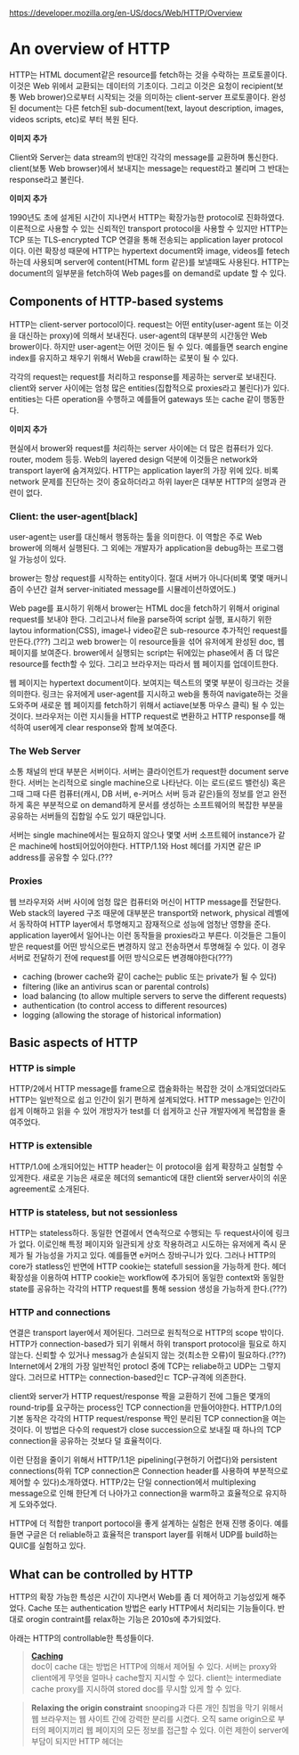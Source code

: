 https://developer.mozilla.org/en-US/docs/Web/HTTP/Overview

# An overview of HTTP

HTTP는 HTML document같은 resource를 fetch하는 것을 수락하는 프로토콜이다. 이것은 Web 위에서 교환되는 데이터의 기초이다. 그리고 이것은 요청이 recipient(보통 Web brower)으로부터 시작되는 것을 의미하는 client-server 프로토콜이다. 완성된 document는 다른 fetch된 sub-document(text, layout description, images, videos scripts, etc)로 부터 복원 된다.

**이미지 추가**

Client와 Server는 data stream의 반대인 각각의 message를 교환하며 통신한다. client(보통 Web browser)에서 보내지는 message는 request라고 불리며 그 반대는 response라고 불린다.

**이미지 추가**

1990년도 초에 설게된 시간이 지나면서 HTTP는 확장가능한 protocol로 진화하였다. 이론적으로 사용할 수 있는 신뢰적인 transport protocol을 사용할 수 있지만 HTTP는 TCP 또는 TLS-encrypted TCP 연결을 통해 전송되는 application layer protocol이다. 이런 확장성 때문에 HTTP는 hypertext document와 image, videos를 fetech하는데 사용되며 server에 content(HTML form 같은)를 보낼때도 사용된다. HTTP는 document의 일부분을 fetch하여 Web pages를 on demand로 update 할 수 있다.

## Components of HTTP-based systems
HTTP는 client-server portocol이다. request는 어떤 entity(user-agent 또는 이것을 대신하는 proxy)에 의해서 보내진다. user-agent의 대부분의 시간동안 Web brower이다. 하지만 user-agent는 어떤 것이든 될 수 있다. 예를들면 search engine index를 유지하고 채우기 위해서 Web을 crawl하는 로봇이 될 수 있다.

각각의 request는 request를 처리하고 response를 제공하는 server로 보내진다. client와 server 사이에는 엄청 많은 entities(집합적으로 proxies라고 불린다)가 있다. entities는 다른 operation을 수행하고 예를들어 gateways 또는 cache 같이 행동한다.

**이미지 추가**

현실에서 brower와 request를 처리하는 server 사이에는 더 많은 컴퓨터가 있다. router, modem 등등. Web의 layered design 덕분에 이것들은 network와 transport layer에 숨겨져있다. HTTP는 application layer의 가장 위에 있다. 비록 network 문제를 진단하는 것이 중요하더라고 하위 layer은 대부분 HTTP의 설명과 관련이 없다.

### Client: the user-agent[black]
user-agent는 user를 대신해서 행동하는 툴을 의미한다. 이 역할은 주로 Web brower에 의해서 실행된다. 그 외에는 개발자가 application을 debug하는 프로그램일 가능성이 있다.

brower는 항상 request를 시작하는 entity이다. 절대 서버가 아니다(비록 몇몇 매커니즘이 수년간 걸쳐 server-initiated message를 시뮬레이션하였어도.)

Web page를 표시하기 위해서 brower는 HTML doc을 fetch하기 위해서 original request를 보내야 한다. 그리고나서 file을 parse하여 script 실행, 표시하기 위한 laytou information(CSS), image나 video같은 sub-resource 추가적인 request를 만든다.(???) 그리고 web brower는 이 resource들을 섞어 유저에게 완성된 doc, 웹 페이지를 보여준다. brower에서 실행되는 script는 뒤에있는 phase에서 좀 더 많은 resource를 fecth할 수 있다. 그리고 브라우저는 따라서 웹 페이지를 업데이트한다.

웹 페이지는 hypertext document이다. 보여지는 텍스트의 몇몇 부분이 링크라는 것을 의미한다. 링크는 유저에게 user-agent를 지시하고 web을 통하여 navigate하는 것을 도와주며 새로운 웹 페이지를 fetch하기 위해서 actiave(보통 마우스 클릭) 될 수 있는 것이다. 브라우저는 이런 지시들을 HTTP request로 변환하고 HTTP response를 해석하여 user에게 clear response와 함께 보여준다.

### The Web Server 
소통 채널의 반대 부분은 서버이다. 서버는 클라이언트가 request한 document serve 한다. 서버는 논리적으로 single machine으로 나타난다. 이는 로드(로드 밸런싱) 혹은 그때 그때 다른 컴퓨터(캐시, DB 서버, e-커머스 서버 등과 같은)들의 정보를 얻고 완전하게 혹은 부분적으로 on demand하게 문서를 생성하는 소프트웨어의 복잡한 부분을 공유하는 서버들의 집합일 수도 있기 때문입니다.

서버는 single machine에서는 필요하지 않으나 몇몇 서버 소프트웨어 instance가 같은 machine에 host되어있어야한다. HTTP/1.1와 Host 헤더를 가지면 같은 IP address를 공유할 수 있다.(???

### Proxies
웹 브라우저와 서버 사이에 엄청 많은 컴퓨터와 머신이 HTTP message를 전달한다. Web stack의 layered 구조 때문에 대부분은 transport와 network, physical 레벨에서 동작하여 HTTP layer에서 투명해지고 잠재적으로 성능에 엄청난 영향을 준다. application layer에서 일어나는 이런 동작들을 proxies라고 부른다. 이것들은 그들이 받은 request를 어떤 방식으로든 변경하지 않고 전송하면서 투명해질 수 있다. 이 경우 서버로 전달하기 전에 request를 어떤 방식으로든 변경해야한다(???)
- caching (brower cache와 같이 cache는 public 또는 private가 될 수 있다)
- filtering (like an antivirus scan or parental controls)
- load balancing (to allow multiple servers to serve the different requests)
- authentication (to control access to different resources)
- logging (allowing the storage of historical information)

## Basic aspects of HTTP
### HTTP is simple
HTTP/2에서 HTTP message를 frame으로 캡술화하는 복잡한 것이 소개되었더라도 HTTP는 일반적으로 쉽고 인간이 읽기 편하게 설계되었다. HTTP message는 인간이 쉽게 이해하고 읽을 수 있어 개방자가 test를 더 쉽게하고 신규 개발자에게 복잡함을 줄여주었다.

### HTTP is extensible
HTTP/1.0에 소개되어있는 HTTP header는 이 protocol을 쉽게 확장하고 실험할 수 있게한다. 새로운 기능은 새로운 헤더의 semantic에 대한 client와 server사이의 쉬운 agreement로 소개된다.

### HTTP is stateless, but not sessionless
HTTP는 stateless하다. 동일한 연결에서 연속적으로 수행되는 두 request사이에 링크가 없다. 이로인해 특정 페이지와 일관되게 상호 작용하려고 시도하는 유저에게 즉시 문제가 될 가능성을 가지고 있다. 예를들면 e커머스 장바구니가 있다. 그러나 HTTP의 core가 statless인 반면에 HTTP cookie는 statefull session을 가능하게 한다. 헤더 확장성을 이용하여 HTTP cookie는 workflow에 추가되어 동일한 context와 동일한 state를 공유하는 각각의 HTTP request를 통해 session 생성을 가능하게 한다.(???)

### HTTP and connections
연결은 transport layer에서 제어된다. 그러므로 원칙적으로 HTTP의 scope 밖이다. HTTP가 connection-based가 되기 위해서 하위 transport protocol을 필요로 하지 않는다. 신뢰할 수 있거나 messag가 손실되지 않는 것(최소한 오류)이 필요하다.(???) Internet에서 2개의 가장 일반적인 protocl 중에 TCP는 reliabe하고 UDP는 그렇지 않다. 그러므로 HTTP는 connection-based인ㄷ TCP-규격에 의존한다.

client와 server가 HTTP request/response 짝을 교환하기 전에 그들은 몇개의 round-trip를 요구하는 process인 TCP connection을 만들어야한다. HTTP/1.0의 기본 동작은 각각의 HTTP request/response 짝인 분리된 TCP connection을 여는 것이다. 이 방법은 다수의 request가 close succession으로 보내질 때 하나의 TCP connection을 공유하는 것보다 덜 효율적이다.

이런 단점을 줄이기 위해서 HTTP/1.1은 pipelining(구현하기 어렵다)와 persistent connections(하위 TCP connection은 Connection header를 사용하여 부분적으로 제어할 수 있다)소개하였다. HTTP/2는 단일 connection에서 multiplexing message으로 인해 한단계 더 나아가고 connection을 warm하고 효율적으로 유지하게 도와주었다.

HTTP에 더 적합한 tranport portocol을 좋게 설계하는 실험은 현재 진행 중이다. 예를들면 구글은  더 reliable하고 효율적은 transport layer를 위해서 UDP를 build하는 QUIC를 실험하고 있다.

## What can be controlled by HTTP
HTTP의 확장 가능한 특성은 시간이 지나면서 Web를 좀 더 제어하고 기능성있게 해주었다. Cache 또는 authentication 방법은 early HTTP에서 처리되는 기능들이다. 반대로 orogin contraint를 relax하는 기능은 2010s에 추가되었다.

아래는 HTTP의 controllable한 특성들이다.
>**[Caching](https://developer.mozilla.org/en-US/docs/Web/HTTP/Caching)**  
doc이 cache 대는 방법은 HTTP에 의해서 제어될 수 있다. 서버는 proxy와 client에게 무엇을 얼마나 cache할지 지시할 수 있다. client는 intermediate cache proxy를 지시하여 stored doc를 무시할 있게 할 수 있다.

>**Relaxing the origin constraint**
snooping과 다른 개인 침범을 막기 위해서 웹 브라우저는 웹 사이트 간에 강력한 분리를 시켰다. 오직 same origin으로 부터의 페이지끼리 웹 페이지의 모든 정보를 접근할 수 있다. 이런 제한이 server에 부담이 되지만 HTTP 헤더는 
